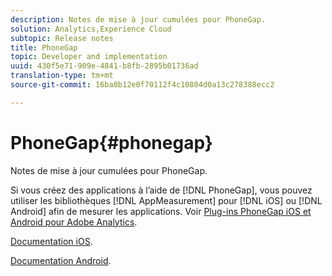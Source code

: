 ```yaml
---
description: Notes de mise à jour cumulées pour PhoneGap.
solution: Analytics,Experience Cloud
subtopic: Release notes
title: PhoneGap
topic: Developer and implementation
uuid: 430f5e71-909e-4841-b8fb-2895b01736ad
translation-type: tm+mt
source-git-commit: 16ba0b12e0f70112f4c10804d0a13c278388ecc2

---
```



# PhoneGap{#phonegap}

Notes de mise à jour cumulées pour PhoneGap.

Si vous créez des applications à l’aide de [!DNL PhoneGap], vous pouvez utiliser les bibliothèques [!DNL AppMeasurement] pour [!DNL iOS] ou [!DNL Android] afin de mesurer les applications. Voir [Plug-ins PhoneGap iOS et Android pour Adobe Analytics](https://marketing.adobe.com/developer/gallery/beta-phonegap-ios-and-android-plug-ins-for-sitecatalyst).

[Documentation iOS](https://marketing.adobe.com/resources/help/en_US/sc/appmeasurement/ios/phonegap.html).

[Documentation Android](https://marketing.adobe.com/resources/help/en_US/sc/appmeasurement/android/phonegap.html).
